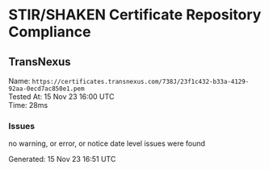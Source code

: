 # STIR/SHAKEN Certificate Repository Compliance

## TransNexus

Name: `https://certificates.transnexus.com/738J/23f1c432-b33a-4129-92aa-0ecd7ac850e1.pem`\
Tested At: 15 Nov 23 16:00 UTC\
Time: 28ms

### Issues

no warning, or error, or notice date level issues were found

Generated: 15 Nov 23 16:51 UTC